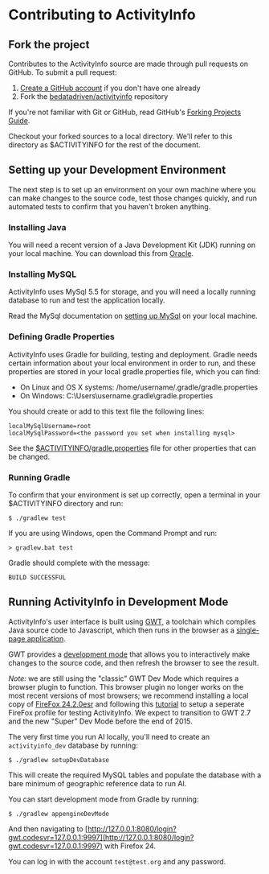 
# Contributing to ActivityInfo

## Fork the project

Contributes to the ActivityInfo source are made through pull requests on GitHub. To submit a pull request:

1. [Create a GitHub account](https://github.com/join) if you don't have one already
2. Fork the [bedatadriven/activityinfo](https://github.com/bedatadriven/activityinfo) repository

If you're not familiar with Git or GitHub, read GitHub's [Forking Projects Guide](https://guides.github.com/activities/forking/).

Checkout your forked sources to a local directory. We'll refer to this directory as $ACTIVITYINFO for the rest
of the document.

## Setting up your Development Environment

The next step is to set up an environment on your own machine where you 
can make changes to the source code, test those changes quickly, and run automated tests to confirm that you haven't
broken anything.

### Installing Java

You will need a recent version of a Java Development Kit (JDK) running on your local machine. You can download
this from [Oracle](http://www.oracle.com/technetwork/java/javase/downloads/jdk8-downloads-2133151.html).

### Installing MySQL

ActivityInfo uses MySql 5.5 for storage, and you will need a locally running database to run 
and test the application locally.

Read the MySql documentation on [setting up MySql](https://dev.mysql.com/doc/refman/5.5/en/installing.html) on your
local machine.

### Defining Gradle Properties

ActivityInfo uses Gradle for building, testing and deployment. Gradle needs certain information about your local
environment in order to run, and these properties are stored in your local gradle.properties file, which you can find:

* On Linux and OS X systems: /home/username/.gradle/gradle.properties
* On Windows: C:\Users\username\.gradle\gradle.properties

You should create or add to this text file the following lines:


    localMySqlUsername=root
    localMySqlPassword=<the password you set when installing mysql>

See the [$ACTIVITYINFO/gradle.properties](gradle.properties) file for other properties that can be changed.

### Running Gradle

To confirm that your environment is set up correctly, open a terminal in your $ACTIVITYINFO directory and run:

    $ ./gradlew test

If you are using Windows, open the Command Prompt and run:

    > gradlew.bat test
    
Gradle should complete with the message:

    BUILD SUCCESSFUL
    
## Running ActivityInfo in Development Mode

ActivityInfo's user interface is built using [GWT](http://gwtproject.org), a toolchain which compiles Java
source code to Javascript, which then runs in the browser as a 
[single-page application](https://en.wikipedia.org/wiki/Single-page_application).

GWT provides a [development mode](http://www.gwtproject.org/doc/latest/DevGuideCompilingAndDebugging.html)
that allows you to interactively make changes to the source code, and then refresh
the browser to see the result.

*Note:* we are still using the "classic" GWT Dev Mode which requires a browser plugin to function. This browser
plugin no longer works on the most recent versions of most browsers; we recommend installing a local copy of
[FireFox 24.2.0esr](https://ftp.mozilla.org/pub/mozilla.org/firefox/releases/24.2.0esr/) and following this 
[tutorial](https://openbpm.wordpress.com/2014/05/31/getting-gwt-plugin-to-work-on-firefox-on-ubuntu-14-04/) to setup
a seperate FireFox profile for testing ActivityInfo. We expect to transition to GWT 2.7 and the new "Super" Dev Mode 
before the end of 2015.

The very first time you run AI locally, you'll need to create an `activityinfo_dev` database by running:

    $ ./gradlew setupDevDatabase
    
This will create the required MySQL tables and populate the database with a bare minimum of geographic reference
data to run AI.

You can start development mode from Gradle by running:

    $ ./gradlew appengineDevMode
    
And then navigating to [http://127.0.0.1:8080/login?gwt.codesvr=127.0.0.1:9997](http://127.0.0.1:8080/login?gwt.codesvr=127.0.0.1:9997)
with Firefox 24. 

You can log in with the account `test@test.org` and any password.




